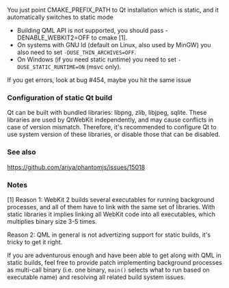 You just point CMAKE_PREFIX_PATH to Qt installation which is static, and it automatically switches to static mode

* Building QML API is not supported, you should pass -DENABLE_WEBKIT2=OFF to cmake [1].
* On systems with GNU ld (default on Linux, also used by MinGW) you also need to set `-DUSE_THIN_ARCHIVES=OFF`.
* On Windows (if you need static runtime) you need to set `-DUSE_STATIC_RUNTIME=ON` (msvc only).

If you get errors, look at bug #454, maybe you hit the same issue

### Configuration of static Qt build

Qt can be built with bundled libraries: libpng, zlib, libjpeg, sqlite. These libraries are used by QtWebKit independently, and may cause conflicts in case of version mismatch. Therefore, it's recommended to configure Qt to use system version of these libraries, or disable those that can be disabled.

### See also

https://github.com/ariya/phantomjs/issues/15018

### Notes

[1] Reason 1: WebKit 2 builds several executables for running background processes, and all of them have to link with the same set of libraries. With static libraries it implies linking all WebKit code into all executables, which multiplies binary size 3-5 times.

Reason 2: QML in general is not advertizing support for static builds, it's tricky to get it right.

If you are adventurous enough and have been able to get along with QML in static builds, feel free to provide patch implementing background processes as multi-call binary (i.e. one binary, `main()` selects what to run based on executable name) and resolving all related build system issues.